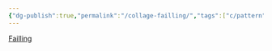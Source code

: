 ```yaml
---
{"dg-publish":true,"permalink":"/collage-failling/","tags":["c/pattern","c/line","c/woman","c/red","c/brown","c/flat-background"],"created":"2024-01-02T09:13:34.119-05:00","updated":"2024-01-02T09:14:01.950-05:00"}
---
```



[Failling](https://www.instagram.com/p/B9FsoaJBFD7/)
